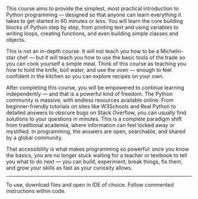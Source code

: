 This course aims to provide the simplest, most practical introduction to Python programming — designed so that anyone can learn everything it takes to get started in 60 minutes or less. You will learn the core building blocks of Python step by step, from printing text and using variables to writing loops, creating functions, and even building simple classes and objects.

This is not an in-depth course. It will not teach you how to be a Michelin-star chef — but it will teach you how to use the basic tools of the trade so you can cook yourself a simple meal. Think of this course as teaching you how to hold the knife, boil water, and use the oven — enough to feel confident in the kitchen so you can explore recipes on your own.

After completing this course, you will be empowered to continue learning independently — and that is a powerful kind of freedom. The Python community is massive, with endless resources available online. From beginner-friendly tutorials on sites like W3Schools and Real Python to detailed answers to obscure bugs on Stack Overflow, you can usually find solutions to your questions in minutes. This is a complete paradigm shift from traditional academia, where information can feel locked away or mystified. In programming, the answers are open, searchable, and shared by a global community.

That accessibility is what makes programming so powerful: once you know the basics, you are no longer stuck waiting for a teacher or textbook to tell you what to do next — you can build, experiment, break things, fix them, and grow your skills as fast as your curiosity allows.

---

To use, download files and open in IDE of choice. Follow commented instructions within code.
